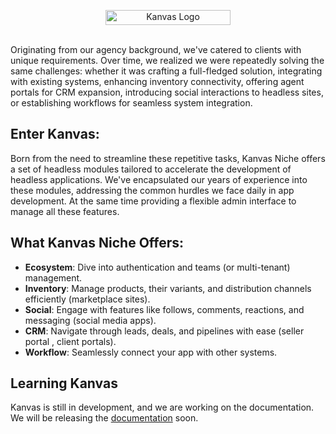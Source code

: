 <p align="center">
    <img  src="https://kanvas.dev/images/kanvasL.svg" alt="Kanvas Logo" width="200" height="24"></a>
    <br />
    <br />
</p>

Originating from our agency background, we've catered to clients with unique requirements. Over time, we realized we were repeatedly solving the same challenges: whether it was crafting a full-fledged solution, integrating with existing systems, enhancing inventory connectivity, offering agent portals for CRM expansion, introducing social interactions to headless sites, or establishing workflows for seamless system integration.

## Enter Kanvas:
Born from the need to streamline these repetitive tasks, Kanvas Niche offers a set of headless modules tailored to accelerate the development of headless applications. We've encapsulated our years of experience into these modules, addressing the common hurdles we face daily in app development. At the same time providing a flexible admin interface to manage all these features.

## What Kanvas Niche Offers:
- **Ecosystem**: Dive into authentication and teams (or multi-tenant) management.
- **Inventory**: Manage products, their variants, and distribution channels efficiently (marketplace sites).
- **Social**: Engage with features like follows, comments, reactions, and messaging (social media apps).
- **CRM**: Navigate through leads, deals, and pipelines with ease (seller portal , client portals).
- **Workflow**: Seamlessly connect your app with other systems.

## Learning Kanvas

Kanvas is still in development, and we are working on the documentation. We will be releasing the [documentation](https://github.com/bakaphp/kanvas-doc) soon.
